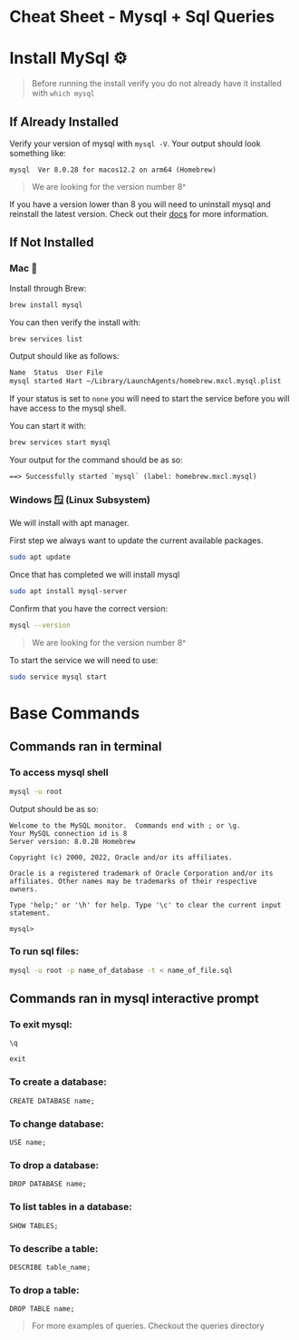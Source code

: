 # Cheat Sheet - Mysql + Sql Queries

# Install MySql ⚙️

> Before running the install verify you do not already have it installed with `which mysql`

## If Already Installed

Verify your version of mysql with `mysql -V`.
Your output should look something like:

```
mysql  Ver 8.0.28 for macos12.2 on arm64 (Homebrew)
```

> We are looking for the version number 8^

If you have a version lower than 8 you will need to uninstall mysql and reinstall the latest version. Check out their [docs](https://dev.mysql.com/doc/refman/8.0/en/installing.html) for more information.

## If Not Installed

### Mac 🍎

Install through Brew:

```bash
brew install mysql
```

You can then verify the install with:

```bash
brew services list
```

Output should like as follows:

```bash
Name  Status  User File
mysql started Hart ~/Library/LaunchAgents/homebrew.mxcl.mysql.plist
```

If your status is set to `none` you will need to start the service before you will have access to the mysql shell.

You can start it with:

```bash
brew services start mysql
```

Your output for the command should be as so:

```
==> Successfully started `mysql` (label: homebrew.mxcl.mysql)
```

### Windows 🪟 (Linux Subsystem)

We will install with apt manager.

First step we always want to update the current available packages.

```bash
sudo apt update
```

Once that has completed we will install mysql

```bash
sudo apt install mysql-server
```

Confirm that you have the correct version:

```bash
mysql --version
```

> We are looking for the version number 8^

To start the service we will need to use:

```bash
sudo service mysql start
```

# Base Commands

## Commands ran in terminal

### To access mysql shell

```bash
mysql -u root
```

Output should be as so:

```
Welcome to the MySQL monitor.  Commands end with ; or \g.
Your MySQL connection id is 8
Server version: 8.0.28 Homebrew

Copyright (c) 2000, 2022, Oracle and/or its affiliates.

Oracle is a registered trademark of Oracle Corporation and/or its
affiliates. Other names may be trademarks of their respective
owners.

Type 'help;' or '\h' for help. Type '\c' to clear the current input statement.

mysql>
```

### To run sql files:

```bash
mysql -u root -p name_of_database -t < name_of_file.sql
```

## Commands ran in mysql interactive prompt

### To exit mysql:

```
\q
```

```
exit
```

### To create a database:

```
CREATE DATABASE name;
```

### To change database:

```
USE name;
```

### To drop a database:

```
DROP DATABASE name;
```

### To list tables in a database:

```
SHOW TABLES;
```

### To describe a table:

```
DESCRIBE table_name;
```

### To drop a table:

```
DROP TABLE name;
```

> For more examples of queries. Checkout the queries directory
